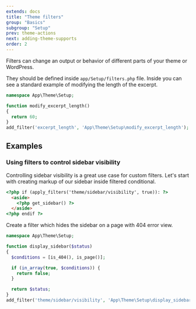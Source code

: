 ```yaml
---
extends: docs
title: "Theme filters"
group: "Basics"
subgroup: "Setup"
prev: theme-actions
next: adding-theme-supports
order: 2
---
```


Filters can change an output or behavior of different parts of your theme or WordPress.

They should be defined inside `app/Setup/filters.php` file. Inside you can see a standard example of modifying the length of the excerpt.

```php
namespace App\Theme\Setup;

function modify_excerpt_length()
{
  return 60;
}
add_filter('excerpt_length', 'App\Theme\Setup\modify_excerpt_length');
```

## Examples

### Using filters to control sidebar visibility

Controlling sidebar visibility is a great use case for custom filters. Let's start with creating markup of our sidebar inside filtered conditional.

```html
<?php if (apply_filters('theme/sidebar/visibility', true)): ?>
  <aside>
    <?php get_sidebar() ?>
  </aside>
<?php endif ?>
```

Create a filter which hides the sidebar on a page with 404 error view.

```php
namespace App\Theme\Setup;

function display_sidebar($status)
{
  $conditions = [is_404(), is_page()];

  if (in_array(true, $conditions)) {
    return false;
  }

  return $status;
}
add_filter('theme/sidebar/visibility', 'App\Theme\Setup\display_sidebar');
```
